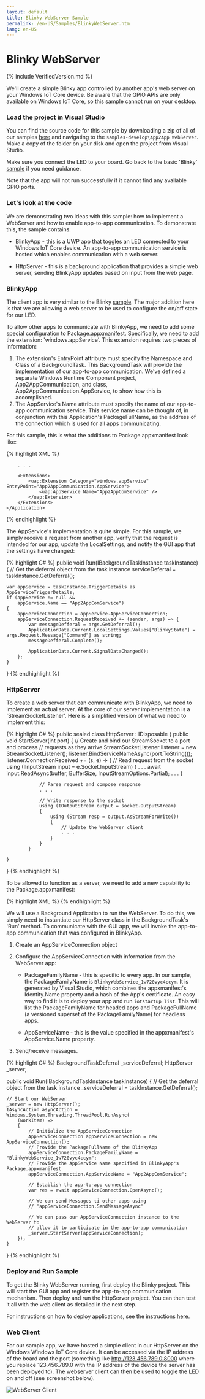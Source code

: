 ```yaml
---
layout: default
title: Blinky WebServer Sample
permalink: /en-US/Samples/BlinkyWebServer.htm
lang: en-US
---
```


# Blinky WebServer

{% include VerifiedVersion.md %}

We'll create a simple Blinky app controlled by another app's web server on your Windows IoT Core device.  Be aware that the GPIO APIs are
only available on Windows IoT Core, so this sample cannot run on your desktop.


### Load the project in Visual Studio

You can find the source code for this sample by downloading a zip of all of our samples [here](https://github.com/ms-iot/samples/archive/develop.zip) and navigating to the `samples-develop\App2App WebServer`.  Make a copy of the folder on your disk and open the
project from Visual Studio.

Make sure you connect the LED to your board. Go back to the basic 'Blinky' [sample]({{site.baseurl}}/{{page.lang}}/Samples/Blinky.htm) if you need guidance.

Note that the app will not run successfully if it cannot find any available GPIO ports.

### Let's look at the code

We are demonstrating two ideas with this sample: how to implement a WebServer and how to enable app-to-app communication.  To demonstrate
this, the sample contains:

* BlinkyApp - this is a UWP app that toggles an LED connected to your Windows IoT Core device.  An app-to-app communication service is hosted which enables communication with a web server.

* HttpServer - this is a background application that provides a simple web server, sending BlinkyApp updates based on input from the web page.


### BlinkyApp

The client app is very similar to the Blinky [sample]({{site.baseurl}}/{{page.lang}}/Samples/Blinky.htm).  The major addition here is that we are allowing a web server to
be used to configure the on/off state for our LED.  

To allow other apps to communicate with BlinkyApp, we need to add some special configuration to Package.appxmanifest.  Specifically, we need to
add the extension: 'windows.appService'.  This extension requires two pieces of information:

1. The extension's EntryPoint attribute must specify the Namespace and Class of a BackgroundTask.  This BackgroundTask will provide
the implementation of our app-to-app communication.  We've defined a separate Windows Runtime Component project, App2AppCommunication,
and class, App2AppCommunication.AppService, to show how this is accomplished.
2. The AppService's Name attribute must specify the name of our app-to-app communication service.  This service name can
be thought of, in conjunction with this Application's PackageFullName, as the address of the connection which is used for all
apps communicating.

For this sample, this is what the additions to Package.appxmanifest look like:

{% highlight XML %}
<Applications>
    <Application Id="App">

        . . .

        <Extensions>
            <uap:Extension Category="windows.appService" EntryPoint="App2AppCommunication.AppService">
                <uap:AppService Name="App2AppComService" />
            </uap:Extension>
        </Extensions>
    </Application>
</Applications>
{% endhighlight %}

The AppService's implementation is quite simple.  For this sample, we simply receive a request from another app,
verify that the request is intended for our app, update the LocalSettings, and notify the GUI app that the settings
have changed:

{% highlight C# %}
public void Run(IBackgroundTaskInstance taskInstance)
{
    // Get the deferral object from the task instance
    serviceDeferral = taskInstance.GetDeferral();

    var appService = taskInstance.TriggerDetails as AppServiceTriggerDetails;
    if (appService != null &&
        appService.Name == "App2AppComService")
    {
        appServiceConnection = appService.AppServiceConnection;
        appServiceConnection.RequestReceived += (sender, args) => {
            var messageDefferal = args.GetDeferral();
            ApplicationData.Current.LocalSettings.Values["BlinkyState"] = args.Request.Message["Command"] as string;
            messageDefferal.Complete();

            ApplicationData.Current.SignalDataChanged();
        };
    }
}
{% endhighlight %}


### HttpServer

To create a web server that can communicate with BlinkyApp, we need to implement an actual
server.  At the core of our server implementation is a 'StreamSocketListener'.
Here is a simplified version of what we need to implement this:

{% highlight C# %}
public sealed class HttpServer : IDisposable
{
    public void StartServer(int port)
    {
        // Create and bind our StreamSocket to a port and process
        // requests as they arrive
        StreamSocketListener listener = new StreamSocketListener();
        listener.BindServiceNameAsync(port.ToString());
        listener.ConnectionReceived += (s, e) =>
            {
                // Read request from the socket
                using (IInputStream input = e.Socket.InputStream)
                {
                    . . .
                    await input.ReadAsync(buffer, BufferSize, InputStreamOptions.Partial);
                    . . .
                }

                // Parse request and compose response
                . . .

                // Write response to the socket
                using (IOutputStream output = socket.OutputStream)
                {
                    using (Stream resp = output.AsStreamForWrite())
                    {
                        // Update the WebServer client
                        . . .
                    }
                }
            }

    }
}
{% endhighlight %}

To be allowed to function as a server, we need to add a new capability to the Package.appxmanifest:

{% highlight XML %}
<Capabilities>
    <Capability Name="internetClient" />
    <Capability Name="internetClientServer" />
</Capabilities>
{% endhighlight %}


We will use a Background Application to run the WebServer.  To do this, we simply need to instantiate our HttpServer class in the BackgroundTask's 'Run' method.  To communicate with 
the GUI app, we will invoke the app-to-app communication that was configured in BlinkyApp.

1. Create an AppServiceConnection object

2. Configure the AppServiceConnection with information from the WebServer app:

    * PackageFamilyName - this is specific to every app.  In our sample, the PackageFamilyName is `BlinkyWebService_1w720vyc4ccym`.  It is generated by Visual Studio, which combines the appxmanifest's Identity.Name property and a hash of the App's certificate.  An easy way to find it is to deploy your app and run `iotstartup list`.  This will list the PackageFamilyName for headed apps and PackageFullName (a versioned superset of the PackageFamilyName) for headless apps.

    * AppServiceName - this is the value specified in the appxmanifest's AppService.Name property.

3. Send/receive messages.

{% highlight C# %}
BackgroundTaskDeferral _serviceDeferral;
HttpServer _server;

public void Run(IBackgroundTaskInstance taskInstance)
{
    // Get the deferral object from the task instance
    _serviceDeferral = taskInstance.GetDeferral();

    // Start our WebServer
    _server = new HttpServer();
    IAsyncAction asyncAction = Windows.System.Threading.ThreadPool.RunAsync(
        (workItem) =>
        {
            // Initialize the AppServiceConnection
            AppServiceConnection appServiceConnection = new AppServiceConnection();
            // Provide the PackageFullName of the BlinkyApp
            appServiceConnection.PackageFamilyName = "BlinkyWebService_1w720vyc4ccym";
            // Provide the AppService Name specified in BlinkyApp's Package.appxmanifest
            appServiceConnection.AppServiceName = "App2AppComService";

            // Establish the app-to-app connection
            var res = await appServiceConnection.OpenAsync();

            // We can send Messages ti other apps using
            // 'appServiceConnection.SendMessageAsync'

            // We can pass our AppServiceConnection instance to the WebServer to
            // allow it to participate in the app-to-app communication
            _server.StartServer(appServiceConnection);
        });
    }
}
{% endhighlight %}


### Deploy and Run Sample
To get the Blinky WebServer running, first deploy the Blinky project.  This will start the GUI app and register the app-to-app communication mechanism.  Then deploy and run the HttpServer project.  You can then test it all with the web client as detailed in the next step.

For instructions on how to deploy applications, see the instructions [here]({{site.baseurl}}/{{page.lang}}/win10/AppDeployment.htm#csharp).

### Web Client
For our sample app, we have hosted a simple client in our HttpServer on the Windows Windows IoT Core device. It can be accessed via the IP address
of the board and the port (something like http://123.456.789.0:8000 where you replace 123.456.789.0 with the IP address
of the device the server has been deployed to). The webserver client can then be used to toggle the LED on and off
(see screenshot below).

![WebServer Client]({{site.baseurl}}/Resources/images/WebServer/webserver_client.png)
